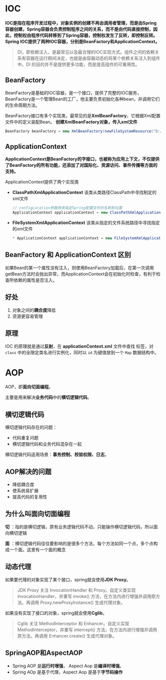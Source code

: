 # IOC

**IOC是指在程序开发过程中，对象实例的创建不再由调用者管理，而是由Spring容器创建，Spring容器会负责控制程序之间的关系，而不是由代码直接控制，因此，控制权由程序代码转移到了Spring容器，控制权发生了反转，即控制反转。** **Spring IOC提供了两种IOC容器，分别是BeanFactory和ApplicationContext。**

> DI，即依赖注入，是最常见以及最合理的IOC实现方式。组件之间的依赖关系有容器在运行期间决定，也就是由容器动态的将某个依赖关系注入到组件中。DI 的目的并不是提供更多功能，而是提高组件的可重用性。

## BeanFactory

BeanFactory是基础的IOC容器，是一个接口，提供了完整的IOC服务，BeanFactory是一个管理Bean的工厂，他主要负责初始化各种bean，并调用它们的生命周期方法。

BeanFactory接口有多个实现类，最常见的是**XmlBeanFactory**，它根据Xml配置文件中的定义装配Bean。 **创建XmlBeanFactory对象，传入xml文件**

```java
BeanFactory beanFactory = new XmlBeanFactory(newFileSystemResource("D://applicationContext.xml"));
```

## ApplicationContext

**ApplicationContext是BeanFactory的字接口，也被称为应用上下文，不仅提供了BeanFactory的所有功能，还添加了对国际化、资源访问、事件传播等方面的支持。**

ApplicationContext提供了两个实现类

- **ClassPathXmlApplicationContext** 该类从类路径ClassPath中寻找制定的xml文件

  ```java
  // configLocation参数用来指定Spring配置文件的名称和位置
  ApplicationContext applicationContext = new ClassPathXmlApplicationContext(String configLocation);
  ```

- **FileSystemXmlApplicationContext** 该类从指定的文件系统路径中寻找指定的xml文件

  ```java
  * ApplicationContext applicationContext = new FileSystemXmlApplicationContext(String configLocation);
  ```

## BeanFactory 和 ApplicationContext 区别

如果Bean的某一个属性没有注入，则使用BeanFactory加载后，在第一次调用getBean方法时会抛出异常，而ApplicationContext会在初始化时检查，有利于检查所依赖的属性是否注入。

## 好处

1. 对象之间的**耦合度**降低
2. 资源更容易管理

## 原理

IOC 的原理就是通过**反射**，在 **applicationContext.xml** 文件中查找 <bean id='' class=''></bean> 标签，对 `class` 中的全限定类名进行实例化，同时以 `id` 为键值放到一个 `Map` 数据结构中。

# AOP

AOP，即**面向切面编程**。

主要是用来解决**业务代码**中的**横切逻辑代码**。

## 横切逻辑代码

横切逻辑代码存在的问题：

- 代码重复问题
- 横切逻辑代码和业务代码混杂在一起

横切逻辑代码适用场景：**事务控制、校验权限、日志**。

## AOP解决的问题

- 降低耦合度
- 使系统易扩展
- 提高代码的复用性

## 为什么叫面向切面编程

**切** ：指的是横切逻辑，原有业务逻辑代码不动，只能操作横切逻辑代码，所以面向横切逻辑

**面** ：横切逻辑代码往往要影响的是很多个方法，每个方法如同一个点，多个点构成一个面。这里有一个面的概念

## 动态代理

如果要代理的对象实现了某个接口，spring就会使用**JDK Proxy**。

> JDK Proxy 关注 InvocationHandler 和 Proxy。自定义类实现 InvocationHandler，并重写 invoke() 方法，在方法内进行增强并调用原方法。再调用 Proxy.newProxyInstance() 生成代理对象。

如果没有实现了接口的对象，spring就会使用**Cglib**。

> Cglib 关注 MethodInterceptor 和 Enhancer。自定义实现 MethodInterceptor，并重写 intercept() 方法，在方法内进行增强并调用原方法。再调用 Enhancer.create() 生成代理对象。

## SpringAOP和AspectAOP

- Spring AOP 是**运行时增强**， Aspect Aop 是**编译时增强**。
- Spring AOp 是基于代理，Aspect Aop 是基于**字节码操作**